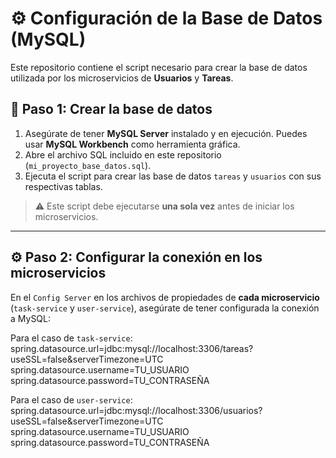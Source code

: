 # ⚙️ Configuración de la Base de Datos (MySQL)

Este repositorio contiene el script necesario para crear la base de datos utilizada por los microservicios de **Usuarios** y **Tareas**.

## 🧱 Paso 1: Crear la base de datos

1. Asegúrate de tener **MySQL Server** instalado y en ejecución. Puedes usar **MySQL Workbench** como herramienta gráfica.
2. Abre el archivo SQL incluido en este repositorio (`mi_proyecto_base_datos.sql`).
3. Ejecuta el script para crear las base de datos `tareas` y `usuarios` con sus respectivas tablas.

> ⚠️ Este script debe ejecutarse **una sola vez** antes de iniciar los microservicios.

---

## ⚙️ Paso 2: Configurar la conexión en los microservicios

En el `Config Server` en los archivos de propiedades de **cada microservicio** (`task-service` y `user-service`), asegúrate de tener configurada la conexión a MySQL:

Para el caso de `task-service`:
spring.datasource.url=jdbc:mysql://localhost:3306/tareas?useSSL=false&serverTimezone=UTC
spring.datasource.username=TU_USUARIO
spring.datasource.password=TU_CONTRASEÑA

Para el caso de `user-service`:
spring.datasource.url=jdbc:mysql://localhost:3306/usuarios?useSSL=false&serverTimezone=UTC
spring.datasource.username=TU_USUARIO
spring.datasource.password=TU_CONTRASEÑA
